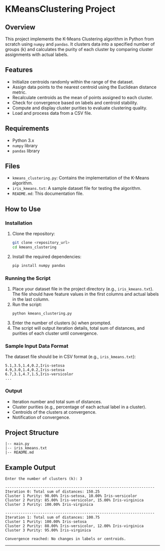 # KMeansClustering Project

## Overview
This project implements the K-Means Clustering algorithm in Python from scratch using `numpy` and `pandas`. It clusters data into a specified number of groups (k) and calculates the purity of each cluster by comparing cluster assignments with actual labels.

## Features
- Initialize centroids randomly within the range of the dataset.
- Assign data points to the nearest centroid using the Euclidean distance metric.
- Recalculate centroids as the mean of points assigned to each cluster.
- Check for convergence based on labels and centroid stability.
- Compute and display cluster purities to evaluate clustering quality.
- Load and process data from a CSV file.

## Requirements
- Python 3.x
- `numpy` library
- `pandas` library

## Files
- `kmeans_clustering.py`: Contains the implementation of the K-Means algorithm.
- `iris_kmeans.txt`: A sample dataset file for testing the algorithm.
- `README.md`: This documentation file.

## How to Use
### Installation
1. Clone the repository:
   ```bash
   git clone <repository_url>
   cd kmeans_clustering
   ```
2. Install the required dependencies:
   ```bash
   pip install numpy pandas
   ```

### Running the Script
1. Place your dataset file in the project directory (e.g., `iris_kmeans.txt`). The file should have feature values in the first columns and actual labels in the last column.
2. Run the script:
   ```bash
   python kmeans_clustering.py
   ```
3. Enter the number of clusters (`k`) when prompted.
4. The script will output iteration details, total sum of distances, and purities of each cluster until convergence.

### Sample Input Data Format
The dataset file should be in CSV format (e.g., `iris_kmeans.txt`):
```
5.1,3.5,1.4,0.2,Iris-setosa
4.9,3.0,1.4,0.2,Iris-setosa
6.7,3.1,4.7,1.5,Iris-versicolor
...
```

### Output
- Iteration number and total sum of distances.
- Cluster purities (e.g., percentage of each actual label in a cluster).
- Centroids of the clusters at convergence.
- Notification of convergence.

## Project Structure
```
|-- main.py
|-- iris_kmeans.txt
|-- README.md
```

## Example Output
```
Enter the number of clusters (k): 3

--------------------------------------------------------------------
Iteration 0: Total sum of distances: 150.25
Cluster 1 Purity: 90.00% Iris-setosa, 10.00% Iris-versicolor
Cluster 2 Purity: 85.00% Iris-versicolor, 15.00% Iris-virginica
Cluster 3 Purity: 100.00% Iris-virginica

--------------------------------------------------------------------
Iteration 1: Total sum of distances: 100.75
Cluster 1 Purity: 100.00% Iris-setosa
Cluster 2 Purity: 88.00% Iris-versicolor, 12.00% Iris-virginica
Cluster 3 Purity: 95.00% Iris-virginica

Convergence reached: No changes in labels or centroids.
```
---
